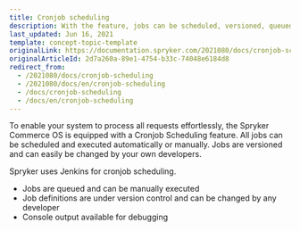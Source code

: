 ```yaml
---
title: Cronjob scheduling
description: With the feature, jobs can be scheduled, versioned, queued, or changed by developers.
last_updated: Jun 16, 2021
template: concept-topic-template
originalLink: https://documentation.spryker.com/2021080/docs/cronjob-scheduling
originalArticleId: 2d7a260a-89e1-4754-b33c-74048e6184d8
redirect_from:
  - /2021080/docs/cronjob-scheduling
  - /2021080/docs/en/cronjob-scheduling
  - /docs/cronjob-scheduling
  - /docs/en/cronjob-scheduling
---
```


To enable your system to process all requests effortlessly, the Spryker Commerce OS is equipped with a Cronjob Scheduling feature. All jobs can be scheduled and executed automatically or manually. Jobs are versioned and can easily be changed by your own developers.

Spryker uses Jenkins for cronjob scheduling.

* Jobs are queued and can be manually executed
* Job definitions are under version control and can be changed by any developer
* Console output available for debugging
